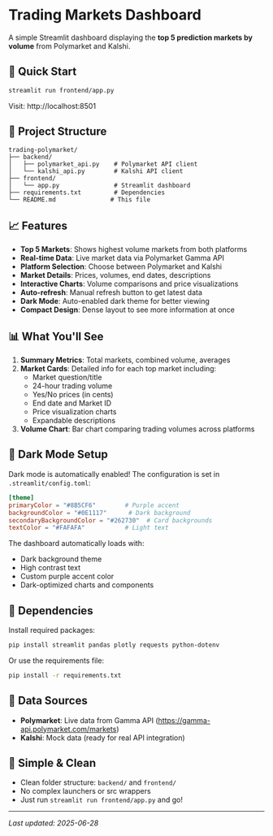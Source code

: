 # Trading Markets Dashboard

A simple Streamlit dashboard displaying the **top 5 prediction markets by volume** from Polymarket and Kalshi.

## 🚀 Quick Start

```bash
streamlit run frontend/app.py
```

Visit: http://localhost:8501

## 📁 Project Structure

```
trading-polymarket/
├── backend/
│   ├── polymarket_api.py    # Polymarket API client
│   └── kalshi_api.py        # Kalshi API client
├── frontend/
│   └── app.py               # Streamlit dashboard
├── requirements.txt         # Dependencies
└── README.md               # This file
```

## 📈 Features

- **Top 5 Markets**: Shows highest volume markets from both platforms
- **Real-time Data**: Live market data via Polymarket Gamma API  
- **Platform Selection**: Choose between Polymarket and Kalshi
- **Market Details**: Prices, volumes, end dates, descriptions
- **Interactive Charts**: Volume comparisons and price visualizations
- **Auto-refresh**: Manual refresh button to get latest data
- **Dark Mode**: Auto-enabled dark theme for better viewing
- **Compact Design**: Dense layout to see more information at once

## 📊 What You'll See

1. **Summary Metrics**: Total markets, combined volume, averages
2. **Market Cards**: Detailed info for each top market including:
   - Market question/title
   - 24-hour trading volume
   - Yes/No prices (in cents)
   - End date and Market ID
   - Price visualization charts
   - Expandable descriptions
3. **Volume Chart**: Bar chart comparing trading volumes across platforms

## 🌙 Dark Mode Setup

Dark mode is automatically enabled! The configuration is set in `.streamlit/config.toml`:

```toml
[theme]
primaryColor = "#8B5CF6"        # Purple accent
backgroundColor = "#0E1117"      # Dark background  
secondaryBackgroundColor = "#262730"  # Card backgrounds
textColor = "#FAFAFA"           # Light text
```

The dashboard automatically loads with:
- Dark background theme
- High contrast text
- Custom purple accent color
- Dark-optimized charts and components

## 🔧 Dependencies

Install required packages:
```bash
pip install streamlit pandas plotly requests python-dotenv
```

Or use the requirements file:
```bash
pip install -r requirements.txt
```

## 📡 Data Sources

- **Polymarket**: Live data from Gamma API (https://gamma-api.polymarket.com/markets)
- **Kalshi**: Mock data (ready for real API integration)

## 🎯 Simple & Clean

- Clean folder structure: `backend/` and `frontend/`
- No complex launchers or src wrappers
- Just run `streamlit run frontend/app.py` and go!

---

*Last updated: 2025-06-28*
